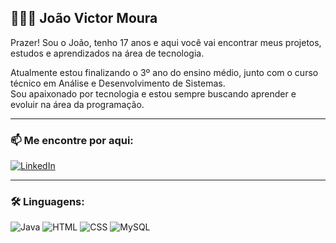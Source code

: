 ##  🙋🏽‍♂️ João Victor Moura

Prazer! Sou o João, tenho 17 anos e aqui você vai encontrar meus projetos, estudos e aprendizados na área de tecnologia.

Atualmente estou finalizando o 3º ano do ensino médio, junto com o curso técnico em Análise e Desenvolvimento de Sistemas.  
Sou apaixonado por tecnologia e estou sempre buscando aprender e evoluir na área da programação.

---

### 📫 Me encontre por aqui:

[![LinkedIn](https://img.shields.io/badge/-LinkedIn-0A66C2?style=for-the-badge&logo=linkedin&logoColor=white)](https://www.linkedin.com/in/joão-victor-moura)

---

### 🛠️ Linguagens:

![Java](https://img.shields.io/badge/Java-ED8B00?style=for-the-badge&logo=java&logoColor=white)
![HTML](https://img.shields.io/badge/HTML-E34F26?style=for-the-badge&logo=html5&logoColor=white)
![CSS](https://img.shields.io/badge/CSS-1572B6?style=for-the-badge&logo=css3&logoColor=white)
![MySQL](https://img.shields.io/badge/MySQL-00000F?style=for-the-badge&logo=mysql&logoColor=white)
